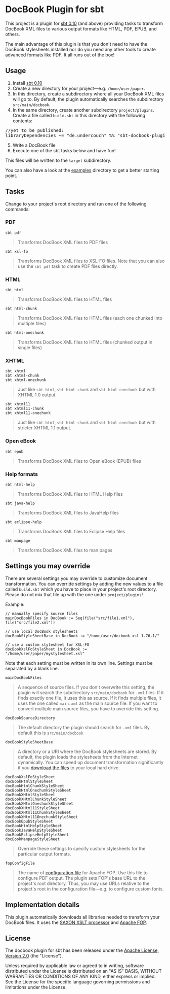 DocBook Plugin for sbt
======================

This project is a plugin for [sbt 0.10](https://github.com/harrah/xsbt)
(and above) providing tasks to transform DocBook XML files to various output
formats like HTML, PDF, EPUB, and others.

The main advantage of this plugin is that you don't need to have the DocBook
stylesheets installed nor do you need any other tools to create advanced
formats like PDF. It all runs out of the box!

Usage
-----

1. Install [sbt 0.10](https://github.com/harrah/xsbt)
2. Create a new directory for your project&mdash;e.g. `/home/user/paper`.
3. In this directory, create a subdirectory where all your DocBook XML files
   will go to. By default, the plugin automatically searches the subdirectory
   `src/main/docbook`.
4. In the same directory, create another subdirectory `project/plugins`. Create
   a file called `build.sbt` in this directory with the following contents:
  <pre>
//yet to be published:
libraryDependencies += "de.undercouch" %% "sbt-docbook-plugin" % "1.0"
</pre>
5. Write a DocBook file
6. Execute one of the sbt tasks below and have fun!

This files will be written to the `target` subdirectory.

You can also have a look at the [examples](https://github.com/michel-kraemer/sbt-docbook-plugin/tree/master/examples)
directory to get a better starting point.

Tasks
-----

Change to your project's root directory and run one of the following commands:

### PDF

    sbt pdf

> Transforms DocBook XML files to PDF files

    sbt xsl-fo

> Transforms DocBook XML files to XSL-FO files. Note that you can also use
> the `sbt pdf` task to create PDF files directly.

### HTML

    sbt html

> Transforms DocBook XML files to HTML files

    sbt html-chunk

> Transforms DocBook XML files to HTML files (each one chunked into multiple
> files)

    sbt html-onechunk

> Transforms DocBook XML files to HTML files (chunked output in single files)

### XHTML

    sbt xhtml
    sbt xhtml-chunk
    sbt xhtml-onechunk

> Just like `sbt html`, `sbt html-chunk` and `sbt html-onechunk` but with
> XHTML 1.0 output.

    sbt xhtml11
    sbt xhtml11-chunk
    sbt xhtml11-onechunk

> Just like `sbt html`, `sbt html-chunk` and `sbt html-onechunk` but with
> stricter XHTML 1.1 output.

### Open eBook

    sbt epub

> Transforms DocBook XML files to Open eBook (EPUB) files

### Help formats

    sbt html-help

> Transforms DocBook XML files to HTML Help files

    sbt java-help

> Transforms DocBook XML files to JavaHelp files

    sbt eclipse-help

> Transforms DocBook XML files to Eclipse Help files

    sbt manpage

> Transforms DocBook XML files to man pages

Settings you may override
-------------------------

There are several settings you may override to customize document
transformation. You can override settings by adding the new values to a
file called `build.sbt` which you have to place in your project's root
directory. Please do not mix that file up with the one under `project/plugins`!

Example:

    // manually specify source files
    mainDocBookFiles in DocBook := Seq(file("src/file1.xml"), file("src/file2.xml"))
    
    // use local DocBook stylesheets
    docBookStyleSheetBase in DocBook := "/home/user/docbook-xsl-1.76.1/"
    
    // use a custom stylesheet for XSL-FO
    docBookXslFoStyleSheet in DocBook := "/home/user/paper/mystylesheet.xsl"

Note that each setting must be written in its own line. Settings must be
separated by a blank line.

    mainDocBookFiles

> A sequence of source files. If you don't overwrite this setting, the plugin
> will search the subdirectory `src/main/docbook` for `.xml` files. If it
> finds exactly one file, it uses this as source. If it finds multiple files,
> it uses the one called `main.xml` as the main source file. If you want to
> convert multiple main source files, you have to override this setting.

    docBookSourceDirectory

> The default directory the plugin should search for `.xml` files. By default
> this is `src/main/docbook`

    docBookStyleSheetBase

> A directory or a URI where the DocBook stylesheets are stored. By default,
> the plugin loads the stylesheets from the Internet dynamically. You can
> speed up document transformation significantly if you
> [download the files](http://sourceforge.net/projects/docbook/files/docbook-xsl/1.76.1/)
> to your local hard drive.

    docBookXslFoStyleSheet
    docBookHtmlStyleSheet
    docBookHtmlChunkStyleSheet
    docBookHtmlOnechunkStyleSheet
    docBookXHtmlStyleSheet
    docBookXHtmlChunkStyleSheet
    docBookXHtmlOnechunkStyleSheet
    docBookXHtml11StyleSheet
    docBookXHtml11ChunkStyleSheet
    docBookXHtml11OnechunkStyleSheet
    docBookEpubStyleSheet
    docBookHtmlHelpStyleSheet
    docBookJavaHelpStyleSheet
    docBookEclipseHelpStyleSheet
    docBookManpageStyleSheet

> Override these settings to specify custom stylesheets for the particular
> output formats.

    fopConfigFile

> The name of [configuration file](http://xmlgraphics.apache.org/fop/1.0/configuration.html)
> for Apache FOP. Use this file to configure PDF output. The plugin sets FOP's
> base URL to the project's root directory. Thus, you may use URLs relative to
> the project's root in the configuration file&mdash;e.g. to configure custom
> fonts.

Implementation details
----------------------

This plugin automatically downloads all libraries needed to transform your
DocBook files. It uses the [SAXON XSLT processor](http://saxon.sourceforge.net)
and [Apache FOP](http://xmlgraphics.apache.org/fop).

License
-------

The docbook plugin for sbt has been released under the
[Apache License, Version 2.0](http://www.apache.org/licenses/LICENSE-2.0) (the
"License").

Unless required by applicable law or agreed to in writing, software
distributed under the License is distributed on an "AS IS" BASIS,
WITHOUT WARRANTIES OR CONDITIONS OF ANY KIND, either express or implied.
See the License for the specific language governing permissions and
limitations under the License.
